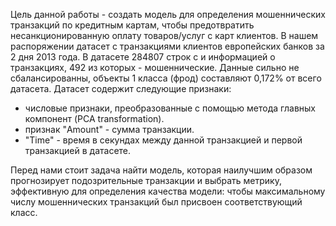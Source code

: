 Цель данной работы - создать модель для определения мошеннических транзакций по кредитным картам, чтобы предотвратить несанкционированную оплату товаров/услуг с карт клиентов.
В нашем распоряжении датасет с транзакциями клиентов европейских банков за 2 дня 2013 года. В датасете 284807 строк с и информацией о транзакциях, 492 из которых - мошеннические. Данные сильно не сбалансированны, объекты 1 класса (фрод) составляют 0,172% от всего датасета. Датасет содержит следующие признаки:

- числовые признаки, преобразованные с помощью метода главных компонент (PCA transformation).
- признак "Amount" - сумма транзакции.
- "Time" - время в секундах между данной транзакцией и первой транзакцией в датасете.
  
Перед нами стоит задача найти модель, которая наилучшим образом прогнозирует подозрительные транзакции и выбрать метрику, эффективную для определения качества модели: чтобы максимальному числу мошеннических транзакций был присвоен соответствующий класс.

